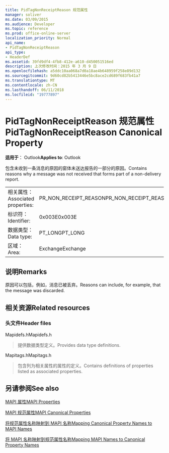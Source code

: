 ```yaml
---
title: PidTagNonReceiptReason 规范属性
manager: soliver
ms.date: 03/09/2015
ms.audience: Developer
ms.topic: reference
ms.prod: office-online-server
localization_priority: Normal
api_name:
- PidTagNonReceiptReason
api_type:
- HeaderDef
ms.assetid: 39fd9df4-4fb8-412e-a610-d450051516ed
description: 上次修改时间：2015 年 3 月 9 日
ms.openlocfilehash: a5ddc10aa068a7d0a18ae4b648959f258e89d132
ms.sourcegitcommit: 9d60cd82b5413446e5bc8ace2cd689f683fb41a7
ms.translationtype: MT
ms.contentlocale: zh-CN
ms.lasthandoff: 06/11/2018
ms.locfileid: "19777897"
---
```

# <a name="pidtagnonreceiptreason-canonical-property"></a><span data-ttu-id="fc7b2-103">PidTagNonReceiptReason 规范属性</span><span class="sxs-lookup"><span data-stu-id="fc7b2-103">PidTagNonReceiptReason Canonical Property</span></span>

  
  
<span data-ttu-id="fc7b2-104">**适用于**： Outlook</span><span class="sxs-lookup"><span data-stu-id="fc7b2-104">**Applies to**: Outlook</span></span> 
  
<span data-ttu-id="fc7b2-105">包含未收到一条消息的原因的窗体未送达报告的一部分的原因。</span><span class="sxs-lookup"><span data-stu-id="fc7b2-105">Contains reasons why a message was not received that forms part of a non-delivery report.</span></span>
  
|||
|:-----|:-----|
|<span data-ttu-id="fc7b2-106">相关属性：</span><span class="sxs-lookup"><span data-stu-id="fc7b2-106">Associated properties:</span></span>  <br/> |<span data-ttu-id="fc7b2-107">PR_NON_RECEIPT_REASON</span><span class="sxs-lookup"><span data-stu-id="fc7b2-107">PR_NON_RECEIPT_REASON</span></span>  <br/> |
|<span data-ttu-id="fc7b2-108">标识符：</span><span class="sxs-lookup"><span data-stu-id="fc7b2-108">Identifier:</span></span>  <br/> |<span data-ttu-id="fc7b2-109">0x003E</span><span class="sxs-lookup"><span data-stu-id="fc7b2-109">0x003E</span></span>  <br/> |
|<span data-ttu-id="fc7b2-110">数据类型：</span><span class="sxs-lookup"><span data-stu-id="fc7b2-110">Data type:</span></span>  <br/> |<span data-ttu-id="fc7b2-111">PT_LONG</span><span class="sxs-lookup"><span data-stu-id="fc7b2-111">PT_LONG</span></span>  <br/> |
|<span data-ttu-id="fc7b2-112">区域：</span><span class="sxs-lookup"><span data-stu-id="fc7b2-112">Area:</span></span>  <br/> |<span data-ttu-id="fc7b2-113">Exchange</span><span class="sxs-lookup"><span data-stu-id="fc7b2-113">Exchange</span></span>  <br/> |
   
## <a name="remarks"></a><span data-ttu-id="fc7b2-114">说明</span><span class="sxs-lookup"><span data-stu-id="fc7b2-114">Remarks</span></span>

<span data-ttu-id="fc7b2-115">原因可以包括，例如，消息已被丢弃。</span><span class="sxs-lookup"><span data-stu-id="fc7b2-115">Reasons can include, for example, that the message was discarded.</span></span>
  
## <a name="related-resources"></a><span data-ttu-id="fc7b2-116">相关资源</span><span class="sxs-lookup"><span data-stu-id="fc7b2-116">Related resources</span></span>

### <a name="header-files"></a><span data-ttu-id="fc7b2-117">头文件</span><span class="sxs-lookup"><span data-stu-id="fc7b2-117">Header files</span></span>

<span data-ttu-id="fc7b2-118">Mapidefs.h</span><span class="sxs-lookup"><span data-stu-id="fc7b2-118">Mapidefs.h</span></span>
  
> <span data-ttu-id="fc7b2-119">提供数据类型定义。</span><span class="sxs-lookup"><span data-stu-id="fc7b2-119">Provides data type definitions.</span></span>
    
<span data-ttu-id="fc7b2-120">Mapitags.h</span><span class="sxs-lookup"><span data-stu-id="fc7b2-120">Mapitags.h</span></span>
  
> <span data-ttu-id="fc7b2-121">包含列为相关属性的属性的定义。</span><span class="sxs-lookup"><span data-stu-id="fc7b2-121">Contains definitions of properties listed as associated properties.</span></span>
    
## <a name="see-also"></a><span data-ttu-id="fc7b2-122">另请参阅</span><span class="sxs-lookup"><span data-stu-id="fc7b2-122">See also</span></span>



[<span data-ttu-id="fc7b2-123">MAPI 属性</span><span class="sxs-lookup"><span data-stu-id="fc7b2-123">MAPI Properties</span></span>](mapi-properties.md)
  
[<span data-ttu-id="fc7b2-124">MAPI 规范属性</span><span class="sxs-lookup"><span data-stu-id="fc7b2-124">MAPI Canonical Properties</span></span>](mapi-canonical-properties.md)
  
[<span data-ttu-id="fc7b2-125">将规范属性名称映射到 MAPI 名称</span><span class="sxs-lookup"><span data-stu-id="fc7b2-125">Mapping Canonical Property Names to MAPI Names</span></span>](mapping-canonical-property-names-to-mapi-names.md)
  
[<span data-ttu-id="fc7b2-126">将 MAPI 名称映射到规范属性名称</span><span class="sxs-lookup"><span data-stu-id="fc7b2-126">Mapping MAPI Names to Canonical Property Names</span></span>](mapping-mapi-names-to-canonical-property-names.md)

